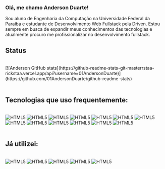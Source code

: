 ### Olá, me chamo Anderson Duarte!

Sou aluno de Engenharia da Computação na Universidade Federal da Paraíba e estudante de Desenvolvimento Web Fullstack pela Driven. Estou sempre em busca de expandir meus conhecimentos das tecnologias e atualmente procuro me profissionalizar no desenvolvimento fullstack.

## Status

<div style="display: inline_block"><br>
[![Anderson GitHub stats](https://github-readme-stats-git-masterrstaa-rickstaa.vercel.app/api?username=01AndersonDuarte)](https://github.com/01AndersonDuarte/github-readme-stats)
</div><br>

## Tecnologias que uso frequentemente:

<div style="display: inline_block"><br>
    <img aling="center" alt="HTML5" src="https://img.shields.io/badge/HTML5-E34F26?style=for-the-badge&logo=html5&logoColor=white"/>
    <img aling="center" alt="HTML5" src="https://img.shields.io/badge/CSS3-1572B6?style=for-the-badge&logo=css3&logoColor=white"/>
    <img aling="center" alt="HTML5" src="https://img.shields.io/badge/JavaScript-F7DF1E?style=for-the-badge&logo=javascript&logoColor=white"/>
    <img aling="center" alt="HTML5" src="https://img.shields.io/badge/React-20232A?style=for-the-badge&logo=react&logoColor=white"/>
    <img aling="center" alt="HTML5" src="https://img.shields.io/badge/Node%20js-339933?style=for-the-badge&logo=nodedotjs&logoColor=white"/>
    <img aling="center" alt="HTML5" src="https://img.shields.io/badge/TypeScript-007ACC?style=for-the-badge&logo=typescript&logoColor=white"/>
    <img aling="center" alt="HTML5" src="https://img.shields.io/badge/Prisma-3982CE?style=for-the-badge&logo=Prisma&logoColor=white"/>
    <img aling="center" alt="HTML5" src="https://img.shields.io/badge/PostgreSQL-316192?style=for-the-badge&logo=postgresql&logoColor=white"/>
    <img aling="center" alt="HTML5" src="https://img.shields.io/badge/MongoDB-4EA94B?style=for-the-badge&logo=mongodb&logoColor=white"/>
    <img aling="center" alt="HTML5" src="https://img.shields.io/badge/redis-%23DD0031.svg?&style=for-the-badge&logo=redis&logoColor=white"/>
    <img aling="center" alt="HTML5" src="https://img.shields.io/badge/Jest-C21325?style=for-the-badge&logo=jest&logoColor=white"/>
    <img aling="center" alt="HTML5" src="https://img.shields.io/badge/nestjs-E0234E?style=for-the-badge&logo=nestjs&logoColor=white"/>
    <img aling="center" alt="HTML5" src="https://img.shields.io/badge/styled--components-DB7093?style=for-the-badge&logo=styled-components&logoColor=white"/>
</div><br>

## Já utilizei:

<div style="display: inline_block"><br>
    <img aling="center" alt="HTML5" src="https://img.shields.io/badge/C-00599C?style=for-the-badge&logo=c&logoColor=white"/>
    <img aling="center" alt="HTML5" src="https://img.shields.io/badge/C%2B%2B-00599C?style=for-the-badge&logo=c%2B%2B&logoColor=white"/>
    <img aling="center" alt="HTML5" src="https://img.shields.io/badge/Python-FFD43B?style=for-the-badge&logo=python&logoColor=blue"/>
    <img aling="center" alt="HTML5" src="https://img.shields.io/badge/Ionic-3880FF?style=for-the-badge&logo=ionic&logoColor=white"/>
    <img aling="center" alt="HTML5" src="https://img.shields.io/badge/Android_Studio-3DDC84?style=for-the-badge&logo=android-studio&logoColor=white"/>
</div><br>

